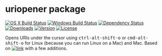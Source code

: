 # uriopener package
[![OS X Build Status](https://img.shields.io/travis/dhinakg/uriopener.svg?maxAge=1&style=flat-square)](https://travis-ci.org/dhinakg/uriopener) [![Windows Build Status](https://img.shields.io/appveyor/ci/dhinakg/uriopener.svg?maxAge=1&style=flat-square)](https://ci.appveyor.com/project/dhinakg/uriopener/branch/master) [![Dependency Status](https://img.shields.io/david/dhinakg/uriopener.svg?maxAge=1&style=flat-square)](https://david-dm.org/dhinakg/uriopener) [![Downloads](https://img.shields.io/apm/dm/uriopener.svg?maxAge=1&style=flat-square)](https://atom.io/packages/uriopener) [![Version](https://img.shields.io/apm/v/uriopener.svg?maxAge=1&style=flat-square)](https://atom.io/packages/uriopener) [![License](https://img.shields.io/apm/l/uriopener.svg?maxAge=1&style=flat-square)](https://atom.io/packages/uriopener)

Opens URIs under the cursor using <kbd>ctrl-alt-shift-o</kbd> or <kbd>cmd-alt-shift-o</kbd> for Linux (because you can run Linux on a Mac) and Mac.
Based on [![link](https://img.shields.io/badge/package-link-blue.svg?style=flat-square)](https://atom.io/packages/link) with a few additions.
